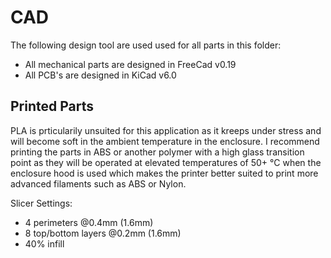 # CAD 
The following design tool are used used for all parts in this folder:

- All mechanical parts are designed in FreeCad v0.19
- All PCB's are designed in KiCad v6.0

## Printed Parts
PLA is prticularily unsuited for this application as it kreeps under stress and will become soft in the ambient temperature in the enclosure. I recommend printing the parts in ABS or another polymer with a high glass transition point as they will be operated at elevated temperatures of 50+ °C when the enclosure hood is used which makes the printer better suited to print more advanced filaments such as ABS or Nylon. 

Slicer Settings:
- 4 perimeters @0.4mm (1.6mm)
- 8 top/bottom layers @0.2mm (1.6mm)
- 40% infill